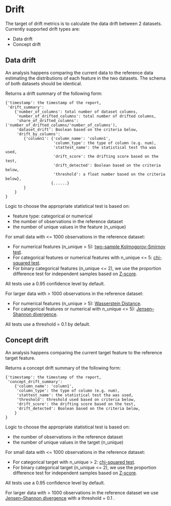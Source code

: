 # Drift

The target of drift metrics is to calculate the data drift between 2 datasets. Currently supported drift types are:

- Data drift
- Concept drift

## Data drift

An analysis happens comparing the current data to the reference data estimating the distributions of each feature in the two datasets. The schema of both datasets should be identical.

Returns a drift summary of the following form:

```
{'timestamp': the timestamp of the report,
 'drift_summary': 
    {'number_of_columns': total number of dataset columns,
     'number_of_drifted_columns': total number of drifted columns,
     'share_of_drifted_columns': ('number_of_drifted_columns/'number_of_columns'),
     'dataset_drift': Boolean based on the criteria below,
     'drift_by_columns': 
        {'column1': {'column_name': 'column1',
                     'column_type': the type of column (e.g. num),
                     'stattest_name': the statistical test tha was used,
                     'drift_score': the drifting score based on the test,
                     'drift_detected': Boolean based on the criteria below,
                     'threshold': a float number based on the criteria below}, 
                    {......}
        }
    }
}
```

Logic to choose the appropriate statistical test is based on:

- feature type: categorical or numerical
- the number of observations in the reference dataset
- the number of unique values in the feature (n_unique)

For small data with <= 1000 observations in the reference dataset:

- For numerical features (n_unique > 5): <a href="/glossary/metric-definitions/#kolmogorov-smirnov-two-sample-test" class="external-link" target="_blank">two-sample Kolmogorov-Smirnov test</a>.
- For categorical features or numerical features with n_unique <= 5: <a href="/glossary/metric-definitions/#chi-squared-test" class="external-link" target="_blank">chi-squared test</a>.
- For binary categorical features (n_unique <= 2), we use the proportion difference test for independent samples based on <a href="/glossary/metric-definitions/#z-score-for-independent-proportions" class="external-link" target="_blank">Z-score</a>.
    
All tests use a 0.95 confidence level by default.
    
For larger data with > 1000 observations in the reference dataset:

- For numerical features (n_unique > 5): <a href="/glossary/metric-definitions/#wasserstein-distance" class="external-link" target="_blank">Wasserstein Distance</a>.
- For categorical features or numerical with n_unique <= 5): <a href="/glossary/metric-definitions/#jensenshannon-divergence" class="external-link" target="_blank">Jensen–Shannon divergence</a>.

All tests use a threshold = 0.1 by default.

## Concept drift

An analysis happens comparing the current target feature to the reference target feature.

Returns a concept drift summary of the following form:

```
{'timestamp': the timestamp of the report,
 'concept_drift_summary': 
    {'column_name': 'column1',
     'column_type': the type of column (e.g. num),
     'stattest_name': the statistical test tha was used,
     'threshold': threshold used based on criteria below,
     'drift_score': the drifting score based on the test,
     'drift_detected': Boolean based on the criteria below,
    } 
}
```
Logic to choose the appropriate statistical test is based on:

- the number of observations in the reference dataset
- the number of unique values in the target (n_unique)
    
For small data with <= 1000 observations in the reference dataset:
    
- For categorical target with n_unique > 2: <a href="/glossary/metric-definitions/#chi-squared-test" class="external-link" target="_blank">chi-squared test</a>.
- For binary categorical target (n_unique <= 2), we use the proportion difference test for independent samples based on <a href="/glossary/metric-definitions/#z-score-for-independent-proportions" class="external-link" target="_blank">Z-score</a>.

All tests use a 0.95 confidence level by default.
    
For larger data with > 1000 observations in the reference dataset we use <a href="/glossary/metric-definitions/#jensenshannon-divergence" class="external-link" target="_blank">Jensen–Shannon divergence</a> with a threshold = 0.1 .